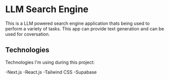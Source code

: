 # LLM Search Engine

This is a LLM powered search engine application thats being used to perform a variety of tasks. This app can provide text generation and can be used for coversation.

## Technologies

Technologies I'm using during this project:

-Next.js
-React.js
-Tailwind CSS
-Supabase